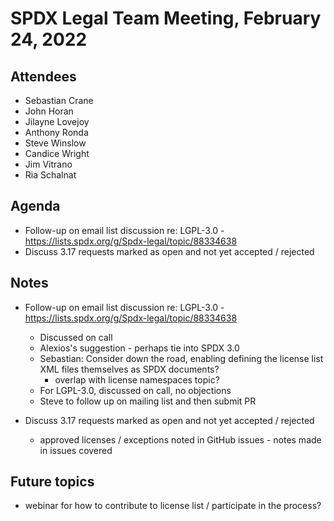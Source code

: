 # SPDX Legal Team Meeting, February 24, 2022

## Attendees

* Sebastian Crane
* John Horan
* Jilayne Lovejoy
* Anthony Ronda
* Steve Winslow
* Candice Wright
* Jim Vitrano
* Ria Schalnat

## Agenda

* Follow-up on email list discussion re: LGPL-3.0 - https://lists.spdx.org/g/Spdx-legal/topic/88334638
* Discuss 3.17 requests marked as open and not yet accepted / rejected

## Notes

* Follow-up on email list discussion re: LGPL-3.0 - https://lists.spdx.org/g/Spdx-legal/topic/88334638
  - Discussed on call
  - Alexios's suggestion - perhaps tie into SPDX 3.0
  - Sebastian: Consider down the road, enabling defining the license list XML files themselves as SPDX documents?
    - overlap with license namespaces topic?
  - For LGPL-3.0, discussed on call, no objections
  - Steve to follow up on mailing list and then submit PR

* Discuss 3.17 requests marked as open and not yet accepted / rejected
  - approved licenses / exceptions noted in GitHub issues - notes made in issues covered

## Future topics

* webinar for how to contribute to license list / participate in the process?
